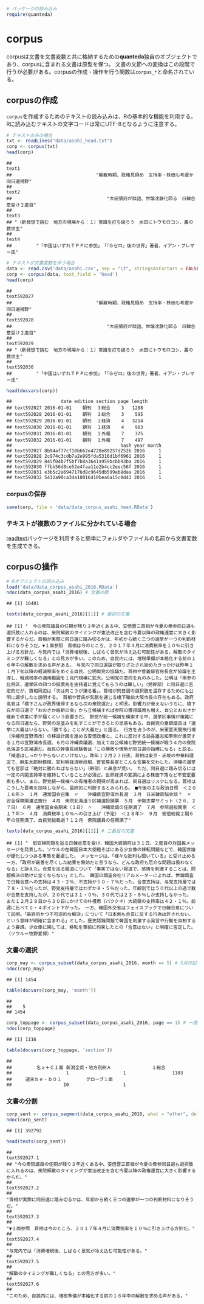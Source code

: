 ``` r
# パッケージの読み込み
require(quanteda)
```

corpus
======

corpusは文書を文書変数と共に格納するための**quanteda**独自のオブジェクトであり、corpusに含まれる文書は原型を保つ。 文書の文節への変換はこの段階で行うが必要がある。corpusの作成・操作を行う関数は`corpus_*`と命名されている。

corpusの作成
------------

`corpus`を作成するためのテキストの読み込みは、Rの基本的な機能を利用する。Rに読み込むテキストの文字コードは常にUTF-8となるように注意する。

``` r
# テキストのみの場合
txt <- readLines("data/asahi_head.txt")
corp <- corpus(txt)
head(corp)
```

    ##                                                                                  text1 
    ##                               "解散時期、政権見極め　支持率・株価も考慮か　同日選視野" 
    ##                                                                                  text2 
    ##                                   "大統領府が談話、世論沈静化図る　日韓合意受け２度目" 
    ##                                                                                  text3 
    ## "（新発想で挑む　地方の現場から：１）常識を打ち破ろう　水田にトウモロコシ、農の救世主" 
    ##                                                                                  text4 
    ##         "「中国はいずれＴＰＰに参加」　「『Ｇゼロ』後の世界」著者、イアン・ブレマー氏"

``` r
# テキストが文書変数を伴う場合
data <- read.csv('data/asahi.csv', sep = "\t", stringsAsFactors = FALSE)
corp <- corpus(data, text_field = 'head')
head(corp)
```

    ##                                                                             text592027 
    ##                               "解散時期、政権見極め　支持率・株価も考慮か　同日選視野" 
    ##                                                                             text592028 
    ##                                   "大統領府が談話、世論沈静化図る　日韓合意受け２度目" 
    ##                                                                             text592029 
    ## "（新発想で挑む　地方の現場から：１）常識を打ち破ろう　水田にトウモロコシ、農の救世主" 
    ##                                                                             text592030 
    ##         "「中国はいずれＴＰＰに参加」　「『Ｇゼロ』後の世界」著者、イアン・ブレマー氏"

``` r
head(docvars(corp))
```

    ##                  date edition section page length
    ## text592027 2016-01-01    朝刊  ３総合    3   1288
    ## text592028 2016-01-01    朝刊  ３総合    3    595
    ## text592029 2016-01-01    朝刊  １経済    4   3214
    ## text592030 2016-01-01    朝刊  １経済    4    983
    ## text592031 2016-01-01    朝刊  １外報    7    375
    ## text592032 2016-01-01    朝刊  １外報    7    497
    ##                                        hash year month
    ## text592027 8b94af77cf10b662e4728e89257d252b 2016     1
    ## text592028 2c974c3cdb7a2e995fda5316d1bf6961 2016     1
    ## text592029 845f04b7f5bf7b8a3641a959bcbb93ba 2016     1
    ## text592030 ffbb56d8ce52e4faa11e2b4cc2eec56f 2016     1
    ## text592031 e3b5c2a6947176d8c9645db599ab8daa 2016     1
    ## text592032 5412a90ca34a10016410bea6a15c0d41 2016     1

### corpusの保存

``` r
save(corp, file = 'data/data_corpus_asahi_head.RData')
```

### テキストが複数のファイルに分かれている場合

[readtext](https://github.com/kbenoit/readtext)パッケージを利用すると簡単にフォルダやファイルの名前から文書変数を生成できる。

corpusの操作
------------

``` r
# Rオブジェクトの読み込み
load('data/data_corpus_asahi_2016.RData')
ndoc(data_corpus_asahi_2016) # 文書の数
```

    ## [1] 16401

``` r
texts(data_corpus_asahi_2016)[[1]] # 最初の文書
```

    ## [1] "　今の衆院議員の任期が残り３年近くある中、安倍晋三首相が今夏の衆参同日選も選択肢に入れるのは、衆院解散のタイミングが憲法改正を含む今夏以降の政権運営に大きく影響するからだ。首相が実際に同日選に踏み切るかは、年初から続く三つの選挙が一つの判断材料になりそうだ。▼１面参照　首相は今のところ、２０１７年４月に消費税率を１０％に引き上げる方針だ。与党内では「消費増税後、しばらく景気が冷え込む可能性がある。解散のタイミングが難しくなる」との見方が多い。このため、自民内には、増税準備が本格化する前の１６年中の解散を求める声がある。　与党内で同日選論が取りざたされ始めたきっかけは昨年１１月下旬以降の軽減税率をめぐる自民、公明両党の協議だ。首相や菅義偉官房長官が協議を主導し、軽減税率の適用範囲を１兆円規模に拡大。公明党の意向を丸のみした。公明は「衆参の比例区、選挙区の四つの投票先を支持者に覚えてもらうのは難しい」（党幹部）と同日選に否定的だが、首相周辺は「次は向こうが譲る番」。首相が同日選の選択肢を温存するためにも公明に譲歩したと説明する。　首相や菅氏が気脈を通じる橋下徹前大阪市長の存在もある。政府高官は「橋下さんが政界復帰するなら次の衆院選だ」と明言。影響力が衰えないうちに、橋下氏が同日選で「おおさか維新の会」から立候補すれば参院の獲得議席も増え、自公とおおさか維新で改憲に手が届くという筋書きだ。　野党が統一候補を模索する中、選挙区事情が複雑になる同日選なら、野党の足並みを乱すことができるとの思惑もある。自民党の重鎮議員は「選挙に大義はいらない。『勝てる』ことが大義だ」と語る。　行方を占うのが、米軍普天間飛行場（沖縄県宜野湾市）の移設計画を進める安倍政権と、これに反対する翁長雄志知事側が激突する１月の宜野湾市長選、６月の沖縄県議選、加えて自公候補と野党統一候補が戦う４月の衆院北海道５区補選だ。自民の幹事長経験者は「この勝敗や情勢が同日選の指標になる」と語る。　「補選はしっかりやらないといけない」。昨年１２月２３日夜、首相は東京・赤坂の中華料理店で、麻生太郎財務相、甘利明経済財政相、菅官房長官とこんな言葉を交わした。沖縄の選挙でも官邸は「絶対に勝たねばならない」（幹部）と鼻息が荒い。　ただ、同日選に踏み切るには一定の内閣支持率を維持していることが必須だ。世界経済の変調による株価下落など不安定要素も多い。また、野党統一候補への有権者の期待が高まれば、同日選はリスクになる。首相はこうした要素を加味しながら、最終的に判断するとみられる。　■今後の主な政治日程　＜２０１６年＞　１月　通常国会召集　〃　　沖縄県宜野湾市長選　３月　日米韓首脳会談？　〃　　安全保障関連法施行　４月　衆院北海道５区補選投開票　５月　伊勢志摩サミット（２６、２７日）　６月　通常国会会期末（１日）　〃　　沖縄県議の任期満了　７月　参院選投開票　＜１７年＞　４月　消費税率１０％への引き上げ（予定）　＜１８年＞　９月　安倍総裁２期６年の任期満了、自民党総裁選？１２月　衆院議員の任期満了"

``` r
texts(data_corpus_asahi_2016)[[2]] # 二番目の文書
```

    ## [1] "　慰安婦問題を巡る日韓合意を受け、韓国大統領府は３１日、２度目の対国民メッセージを発表した。ソウルの在韓国日本大使館そばにある少女像の移転問題などで、韓国世論が硬化しつつある事態を憂慮した。　メッセージは、「様々な批判も聞いている」と受け止める一方、「政府が最善を尽くした結果を無効だと言うなら、どんな政府も厄介な問題は扱わなくなる」と訴えた。合意を巡る報道について「事実ではない報道で、感情を刺激することは、問題解決の助けに全くならない」とした。　韓国の調査会社リアルメーターによれば、世論調査で日韓合意への支持は４３・２％、不支持が５０・７％だった。合意支持は、与党支持層では７８・１％だったが、野党支持層ではわずか８・５％だった。年齢別では５０代以上の過半数が合意を支持したが、２０代では３１・０％、３０代では２３・８％しか支持しなかった。　また１２月２８日から３０日にかけての朴槿恵（パククネ）大統領の支持率は４２・１％。前週に比べて０・４ポイント下がった。　一方、韓国外交省はフェイスブックで日韓合意について説明。「最終的かつ不可逆的な解決」について「日本側も合意に反する行為は許されない、という意味が明確に含まれる」とした。歴史認識問題で韓国を刺激する発言や行動を自制するよう要請。少女像に関しては、移転を事前に約束したとの「合意はない」と明確に否定した。　（ソウル＝牧野愛博）"

### 文書の選択

``` r
corp_may <- corpus_subset(data_corpus_asahi_2016, month == 5) # 5月の記事だけを選択
ndoc(corp_may)
```

    ## [1] 1454

``` r
table(docvars(corp_may, 'month'))
```

    ## 
    ##    5 
    ## 1454

``` r
corp_toppage <- corpus_subset(data_corpus_asahi_2016, page == 1) # 一面の記事だけを選択
ndoc(corp_toppage)
```

    ## [1] 1116

``` r
table(docvars(corp_toppage, 'section'))
```

    ## 
    ##         名ａ＋Ｃ１面 新潟全県・地方別刷Ａ               １総合 
    ##                    1                    1                 1103 
    ##     週末ｂｅ・ｂ０１         グローブ１面 
    ##                   10                    1

### 文書の分割

``` r
corp_sent <- corpus_segment(data_corpus_asahi_2016, what = "other", delimiter = "。") # 記事を句点で分割
ndoc(corp_sent)
```

    ## [1] 392792

``` r
head(texts(corp_sent))
```

    ##                                                                                                                                                                 text592027.1 
    ## "今の衆院議員の任期が残り３年近くある中、安倍晋三首相が今夏の衆参同日選も選択肢に入れるのは、衆院解散のタイミングが憲法改正を含む今夏以降の政権運営に大きく影響するからだ。" 
    ##                                                                                                                                                                 text592027.2 
    ##                                                                                     "首相が実際に同日選に踏み切るかは、年初から続く三つの選挙が一つの判断材料になりそうだ。" 
    ##                                                                                                                                                                 text592027.3 
    ##                                                                                          "▼１面参照　首相は今のところ、２０１７年４月に消費税率を１０％に引き上げる方針だ。" 
    ##                                                                                                                                                                 text592027.4 
    ##                                                                                                               "与党内では「消費増税後、しばらく景気が冷え込む可能性がある。" 
    ##                                                                                                                                                                 text592027.5 
    ##                                                                                                                             "解散のタイミングが難しくなる」との見方が多い。" 
    ##                                                                                                                                                                 text592027.6 
    ##                                                                                             "このため、自民内には、増税準備が本格化する前の１６年中の解散を求める声がある。"
